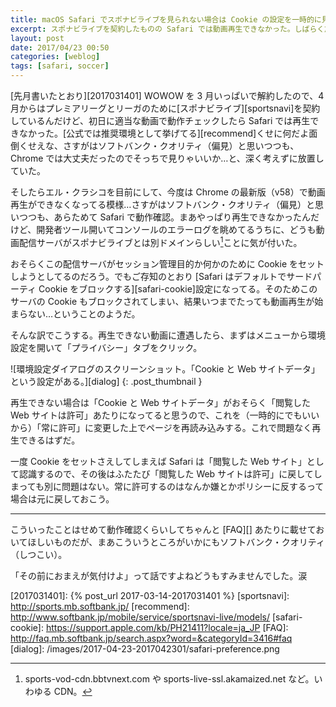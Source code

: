 ```yaml
---
title: macOS Safari でスポナビライブを見られない場合は Cookie の設定を一時的に見直す
excerpt: スポナビライブを契約したものの Safari では動画再生できなかった。しばらく放置してたのだけど、今日になってもう一度 Safari で試しているうちに、あーこれもしかしてサードパーティ Cookie のブロックが原因? と気が付いたっていう話。
layout: post
date: 2017/04/23 00:50
categories: [weblog]
tags: [safari, soccer]
---
```


[先月書いたとおり][2017031401] WOWOW を 3 月いっぱいで解約したので、4 月からはプレミアリーグとリーガのために[スポナビライブ][sportsnavi]を契約しているんだけど、初日に適当な動画で動作チェックしたら Safari では再生できなかった。[公式では推奨環境として挙げてる][recommend]くせに何だよ面倒くせえな、さすがはソフトバンク・クオリティ（偏見）と思いつつも、Chrome では大丈夫だったのでそっちで見りゃいいか…と、深く考えずに放置していた。

そしたらエル・クラシコを目前にして、今度は Chrome の最新版（v58）で動画再生ができなくなってる模様…さすがはソフトバンク・クオリティ（偏見）と思いつつも、あらためて Safari で動作確認。まあやっぱり再生できなかったんだけど、開発者ツール開いてコンソールのエラーログを眺めてるうちに、どうも動画配信サーバがスポナビライブとは別ドメインらしい[^1]ことに気が付いた。

[^1]: sports-vod-cdn.bbtvnext.com や sports-live-ssl.akamaized.net など。いわゆる CDN。

おそらくこの配信サーバがセッション管理目的か何かのために Cookie をセットしようとしてるのだろう。でもご存知のとおり [Safari はデフォルトでサードパーティ Cookie をブロックする][safari-cookie]設定になってる。そのためこのサーバの Cookie もブロックされてしまい、結果いつまでたっても動画再生が始まらない…ということのようだ。

そんな訳でこうする。再生できない動画に遭遇したら、まずはメニューから環境設定を開いて「プライバシー」タブをクリック。

![環境設定ダイアログのスクリーンショット。「Cookie と Web サイトデータ」という設定がある。][dialog]
{: .post_thumbnail }

再生できない場合は「Cookie と Web サイトデータ」がおそらく「閲覧した Web サイトは許可」あたりになってると思うので、これを（一時的にでもいいから）「常に許可」に変更した上でページを再読み込みする。これで問題なく再生できるはずだ。

一度 Cookie をセットさえしてしまえば Safari は「閲覧した Web サイト」として認識するので、その後はふたたび「閲覧した Web サイトは許可」に戻してしまっても別に問題はない。常に許可するのはなんか嫌とかポリシーに反するって場合は元に戻しておこう。

- - - - -

こういったことはせめて動作確認くらいしてちゃんと [FAQ][] あたりに載せておいてほしいものだが、まあこういうところがいかにもソフトバンク・クオリティ（しつこい）。

「その前におまえが気付けよ」って話ですよねどうもすみませんでした。涙


[2017031401]: {% post_url 2017-03-14-2017031401 %}
[sportsnavi]: http://sports.mb.softbank.jp/
[recommend]: http://www.softbank.jp/mobile/service/sportsnavi-live/models/
[safari-cookie]: https://support.apple.com/kb/PH21411?locale=ja_JP
[FAQ]: http://faq.mb.softbank.jp/search.aspx?word=&categoryId=3416#faq
[dialog]: /images/2017-04-23-2017042301/safari-preference.png
